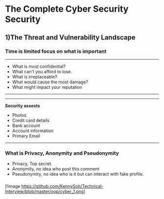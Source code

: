 # The Complete Cyber Security Security 
## 1)The Threat and Vulnerability Landscape

### Time is limited focus on what is important
***
- What is most confidential?
- What can't you afford to lose.
- What is irreplaceable?
- What would cause the most damage?
- What might impact your reputation
***

***
**Security assests**
- Photos
- Credit card details
- Bank account 
- Account information
- Primary Email
***

### What is Privacy, Anonymity and Pseudonymity
- Privacy, Top secret. 
- Anonymity, no idea who post this comment   
- Pseudonymity, no idea who is it but can interact with fake profile. 

### 
[!image https://github.com/KennySoh/Technical-Interview/blob/master/oop/cyber_1.png]
